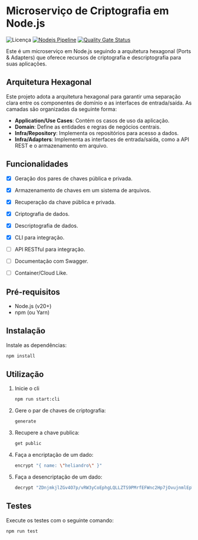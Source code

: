 # Microserviço de Criptografia em Node.js

![Licença](https://img.shields.io/badge/licença-MIT-blue.svg)
[![Nodejs Pipeline](https://github.com/heliandro/helio-ms-crypto/actions/workflows/nodejs-pipeline.yml/badge.svg)](https://github.com/heliandro/helio-ms-crypto/actions/workflows/nodejs-pipeline.yml)
[![Quality Gate Status](https://sonarcloud.io/api/project_badges/measure?project=heliandro_helio-ms-crypto&metric=alert_status)](https://sonarcloud.io/summary/new_code?id=heliandro_helio-ms-crypto)

Este é um microserviço em Node.js seguindo a arquitetura hexagonal (Ports & Adapters) que oferece recursos de criptografia e descriptografia para suas aplicações.

## Arquitetura Hexagonal

Este projeto adota a arquitetura hexagonal para garantir uma separação clara entre os componentes de domínio e as interfaces de entrada/saída. As camadas são organizadas da seguinte forma:

- **Application/Use Cases**: Contém os casos de uso da aplicação.
- **Domain**: Define as entidades e regras de negócios centrais.
- **Infra/Repository**: Implementa os repositórios para acesso a dados.
- **Infra/Adapters**: Implementa as interfaces de entrada/saída, como a API REST e o armazenamento em arquivo.

## Funcionalidades

- [x] Geração dos pares de chaves pública e privada.
- [x] Armazenamento de chaves em um sistema de arquivos.
- [x] Recuperação da chave pública e privada.
- [x] Criptografia de dados.
- [x] Descriptografia de dados.
- [x] CLI para integração.
- [ ] API RESTful para integração.
- [ ] Documentação com Swagger.
- [ ] Container/Cloud Like.


## Pré-requisitos

- Node.js (v20+)
- npm (ou Yarn)

## Instalação

Instale as dependências:

   ```bash
   npm install
   ```

## Utilização

1. Inicie o cli
    ```bash
    npm run start:cli
    ```

2. Gere o par de chaves de criptografia:
    ```bash
    generate
    ```

3. Recupere a chave publica:
    ```bash
    get public
    ```
4. Faça a encriptação de um dado:
    ```bash
    encrypt "{ name: \"heliandro\" }"
    ```
5. Faça a desencriptação de um dado:
    ```bash
    decrypt "ZDnjmkjlZGv4O7p/vRW3yCoEphgLQLLZTS9PMrfEFWnc2Hp7jOvujnmlEpWtZmuEXmRJnPvRlYlXoDUKVO+QxPxOT0k1z1W0HJTIbpD5WYbEt3ONgkpmwVk4Y1ZFYn9sNdQf5DQMuStkFLlMhsBS5zw0qq4JQ0l8nYygD3N8yVc="
    ```

## Testes

Execute os testes com o seguinte comando:

```bash
npm run test
```

